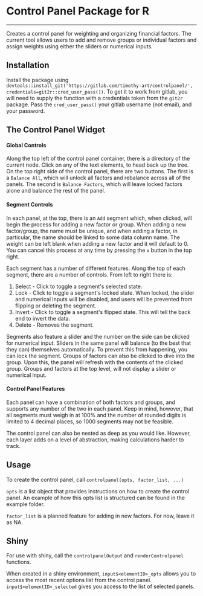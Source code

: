 # Control Panel Package for R
---

Creates a control panel for weighting and organizing financial factors. The current tool allows users to add and remove groups or individual factors and assign weights using either the sliders or numerical inputs.

## Installation

Install the package using `devtools::install_git('https://gitlab.com/timothy-art/controlpanel/', credentials=git2r::cred_user_pass())`. To get it to work from gitlab, you will need to supply the function with a credentials token from the `git2r` package. Pass the `cred_user_pass()` your gitlab username (not email), and your password. 

## The Control Panel Widget

#### Global Controls

Along the top left of the control panel container, there is a directory of the current node. Click on any of the text elements, to head back up the tree. On the top right side of the control panel, there are two buttons. The first is a `Balance All`, which will unlock all factors and rebalance across all of the panels. The second is `Balance Factors`, which will leave locked factors alone and balance the rest of the panel.

#### Segment Controls

In each panel, at the top, there is an `Add` segment which, when clicked, will begin the process for adding a new factor or group. When adding a new factor/group, the name must be unique, and when adding a factor, in particular, the name should be linked to some data column name. The weight can be left blank when adding a new factor and it will default to 0. You can cancel this process at any time by pressing the `x` button in the top right.

Each segment has a number of different features. Along the top of each segment, there are a number of controls. From left to right there is:

1. Select - Click to toggle a segment's selected state.
2. Lock - Click to toggle a segment's locked state. When locked, the slider and numerical inputs will be disabled, and users will be prevented from flipping or deleting the segment.
3. Invert - Click to toggle a segment's flipped state. This will tell the back end to invert the data.
4. Delete - Removes the segment.

Segments also feature a slider and the number on the side can be clicked for numerical input. Sliders in the same panel will balance (to the best that they can) themselves automatically. To prevent this from happening, you can lock the segment. Groups of factors can also be clicked to dive into the group. Upon this, the panel will refresh with the contents of the clicked group. Groups and factors at the top level, will not display a slider or numerical input.

#### Control Panel Features

Each panel can have a combination of both factors and groups, and supports any number of the two in each panel. Keep in mind, however, that all segments must weigh in at 100% and the number of rounded digits is limited to 4 decimal places, so 1000 segments may not be feasible.

The control panel can also be nested as deep as you would like. However, each layer adds on a level of abstraction, making calculations harder to track.

## Usage

To create the control panel, call `controlpanel(opts, factor_list, ...)`

`opts` is a list object that provides instructions on how to create the control panel. An example of how this opts list is structured can be found in the example folder.

`factor_list` is a planned feature for adding in new factors. For now, leave it as NA.

## Shiny

For use with shiny, call the `controlpanelOutput` and `renderControlpanel` functions.

When created in a shiny environment, `input$<elementID>_opts` allows you to access the most recent options list from the control panel. `input$<elementID>_selected` gives you access to the list of selected panels.
